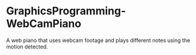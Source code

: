 # GraphicsProgramming-WebCamPiano
A web piano that uses webcam footage and plays different notes using the motion detected.
